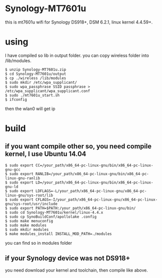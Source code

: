 # Synology-MT7601u

this is mt7601u wifi for Synology DS918+, DSM 6.2.1, linux kernel 4.4.59+.

# using
I have compiled so lib in output folder. 
you can copy  wireless folder into /lib/modules. 
```shell
$ unzip Synology-MT7601u.zip
$ cd Synology-MT7601u/output
$ cp ./wireless /lib/modules
$ sudo mkdir /etc/wpa_supplicant/
$ sudo wpa_passphrase SSID passphrase > /etc/wpa_supplicant/wpa_supplicant.conf
$ sudo ./mt7601u_start.sh
$ ifconfig
```
then the wlan0 will get ip

# build
## if you want compile other so, you need compile kernel, I use Ubuntu 14.04
```shell
$ sudo export CC=/your_path/x86_64-pc-linux-gnu/bin/x86_64-pc-linux-gnu-gcc
$ sudo export RANLIB=/your_path/x86_64-pc-linux-gnu/bin/x86_64-pc-linux-gnu-ranlib
$ sudo export LD=/your_path/x86_64-pc-linux-gnu/bin/x86_64-pc-linux-gnu-ld
$ sudo export LDFLAGS=-L/your_path/x86_64-pc-linux-gnu/x86_64-pc-linux-gnu/sys-root/lib
$ sudo export CFLAGS=-I/your_path/x86_64-pc-linux-gnu/x86_64-pc-linux-gnu/sys-root/usr/include
$ sudo export PATH=$PATH:/your_path/x86_64-pc-linux-gnu/bin/
$ sudo cd Synology-MT7601u/kernel/linux-4.4.x
$ sudo cp SynoBuildConf/apollolake .config
$ sudo make menuconfig
$ sudo make modules
$ sudo mkdir modules
$ make modules_install INSTALL_MOD_PATH=./modules
```
you can find so in modules folder

## if your Synology device was not DS918+ 
you need download your kernel and toolchain, then compile like above.
